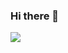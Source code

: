 ### Hi there 👋
<img src = "https://user-images.githubusercontent.com/88455397/217031105-0fa5db2e-28eb-40aa-96b6-b7fc6071618d.png"/>


